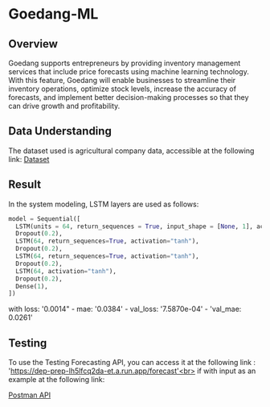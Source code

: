 # Goedang-ML

## Overview
Goedang supports entrepreneurs by providing inventory management services that include price forecasts using machine learning technology. 
With this feature, Goedang will enable businesses to streamline their inventory operations, optimize stock levels, increase the accuracy of forecasts, 
and implement better decision-making processes so that they can drive growth and profitability.

## Data Understanding
The dataset used is agricultural company data, accessible at the following link:  [Dataset](https://docs.google.com/spreadsheets/d/18YY5jS95EebTn-KL7aOiyg-g07afwsVUZrsojaxfQTs/edit?usp=sharing)

## Result
In the system modeling, LSTM layers are used as follows:
```python
model = Sequential([
  LSTM(units = 64, return_sequences = True, input_shape = [None, 1], activation='tanh'),
  Dropout(0.2),
  LSTM(64, return_sequences=True, activation="tanh"),
  Dropout(0.2),
  LSTM(64, return_sequences=True, activation="tanh"),
  Dropout(0.2),
  LSTM(64, activation="tanh"),
  Dropout(0.2),
  Dense(1),
])
```
with loss: '0.0014" - mae: '0.0384' - val_loss: '7.5870e-04' - 'val_mae: 0.0261'

## Testing
To use the Testing Forecasting API, you can access it at the following link : 'https://dep-prep-lh5lfcq2da-et.a.run.app/forecast'<br>
if with input as an example at the following link:

[Postman API](https://documenter.getpostman.com/view/36443503/2sA3XV7KAt)



